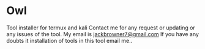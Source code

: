 # Owl
Tool installer for termux and kali
Contact me for any request or updating or any issues of the tool. 
My email is jackbrowner7@gmail.com
If you have any doubts it installation of tools in this tool email me.. 
